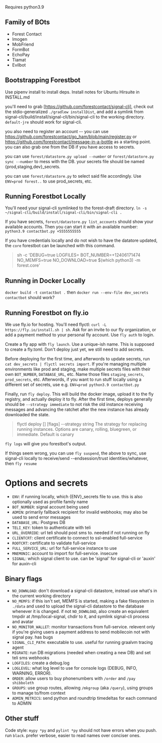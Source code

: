 Requires python3.9

## Family of BOts

* Forest Contact
* Imogen
* MobFriend
* FormBot
* EchoPay
* Tiamat
* Evilbot


## Bootstrapping Forestbot

Use pipenv install to install deps. Install notes for Ubuntu Hirsuite in INSTALL.md

you'll need to grab [https://github.com/forestcontact/signal-cli], check out the stdio-generalized `./gradlew installDist`, and add a symlink from signal-cli/build/install/signal-cli/bin/signal-cli to the working directory. `default-jre` should work for signal-cli.

you also need to register an account -- you can use https://github.com/forestcontact/go_ham/blob/main/register.py or https://github.com/forestcontact/message-in-a-bottle as a starting point. you can also grab one from the DB if you have access to secrets.

you can use `forest/datastore.py upload --number` or `forest/datastore.py sync --number` to mess with the DB. your secrets file should be named {prod,staging,dev}_secrets.

you can use `forest/datastore.py` to select said file accordingly. Use `ENV=prod forest..` to use prod_secrets, etc.

## Running Forestbot Locally

You'll need your signal-cli symlinked to the forest-draft directory. `ln -s ~/signal-cli/build/install/signal-cli/bin/signal-cli .`

If you have secrets, `forest/datastore.py list_accounts` should show your available accounts. Then you can start it with an available number: `python3.9 contactbot.py +5555555555`

If you have credentials locally and do not wish to have the datatore updated, the `core` forestbot can be launched with this command.

> sh -c 'DEBUG=true LOGFILES= BOT_NUMBER=+12406171474 NO_MEMFS=true NO_DOWNLOAD=true $(which python3) -m forest.core'


## Running in Docker Locally

`docker build -t contactbot .` then `docker run --env-file dev_secrets contactbot` should work?

## Running Forestbot on fly.io

We use fly.io for hosting. You'll need flyctl: `curl -L https://fly.io/install.sh | sh`. Ask for an invite to our fly organization, or add a payment method to your personal fly account. Use `fly auth` to login.

Create a fly app with `fly launch`. Use a unique-ish name. This is supposed to create a fly.toml. Don't deploy just yet, we still need to add secrets.

Before deploying for the first time, and afterwords to update secrets, run `cat dev_secrets | flyctl secrets import`. If you're managing multiple environments like prod and staging, make multiple secrets files with their own `BOT_NUMBER`, `DATABASE_URL`, etc. Name those files `staging_secrets`, `prod_secrets`, etc. Afterwords, if you want to run stuff locally using a different set of secrets, use e.g. `ENV=prod python3.9 contactbot.py`

Finally, run `fly deploy`. This will build the docker image, upload it to the fly registry, and actually deploy it to fly. After the first time, deploys generally should be `--strategy immediate` to not risk the old instance receiving messages and advancing the ratchet after the new instance has already downloaded the state.

> flyctl deploy [<workingdirectory>] [flags]
>  --strategy string      The strategy for replacing running instances. Options are canary, rolling, bluegreen, or immediate. Default is canary

`fly logs` will give you forestbot's output.

If things seem wrong, you can use `fly suspend`, the above to sync, use signal-cli locally to receive/send --endsession/trust identities/whatever, then `fly resume`


# Options and secrets

- `ENV`: if running locally, which {ENV}_secrets file to use. this is also optionally used as profile family name
- `BOT_NUMBER`: signal account being used
- `ADMIN`: primarily fallback recipient for invalid webhooks; may also be used to send error messages
- `DATABASE_URL`: Postgres DB
- `TELI_KEY`: token to authenticate with teli
- `URL_OVERRIDE`: url teli should post sms to. needed if not running on fly
- `CLIENTCRT`: client certificate to connect to ssl-enabled full-service
- `ROOTCRT`: certificate to validate full-service
- `FULL_SERVICE_URL`: url for full-service instance to use
- `MNEMONIC`: account to import for full-service. insecure
- `SIGNAL`: which signal client to use. can be 'signal' for signal-cli or 'auxin' for auxin-cli

## Binary flags
- `NO_DOWNLOAD`: don't download a signal-cli datastore, instead use what's in the current working directory
- `NO_MEMFS`: if this isn't set, MEMFS is started, making a fake filesystem in `./data` and used to upload the signal-cli datastore to the database whenever it is changed. if not `NO_DOWNLOAD`, also create an equivalent tmpdir at /tmp/local-signal, chdir to it, and symlink signal-cli process and avatar
- `NO_MONITOR_WALLET`: monitor transactions from full-service. relevent only if you're giving users a payment address to send mobilecoin not with signal pay.  has bugs
- `SIGNAL_CLI_PATH`: executable to use. useful for running graalvm tracing agent
- `MIGRATE`: run DB migrations (needed when creating a new DB) and set teli sms webhooks
- `LOGFILES`: create a debug.log
- `LOGLEVEL`: what log level to use for console logs (DEBUG, INFO, WARNING, ERROR). 
- `ORDER`: allow users to buy phonenumbers with `/order` and `/pay shibboleth`
- `GROUPS`: use group routes, allowing `/mkgroup` (aka `/query`), using groups to manage to/from context
- `ADMIN_METRICS`: send python and roundtrip timedeltas for each command to ADMIN

## Other stuff

Code style: `mypy *py` and `pylint *py` should not have errors when you push. run `black`. prefer verbose, easier to read names over conciser ones.
